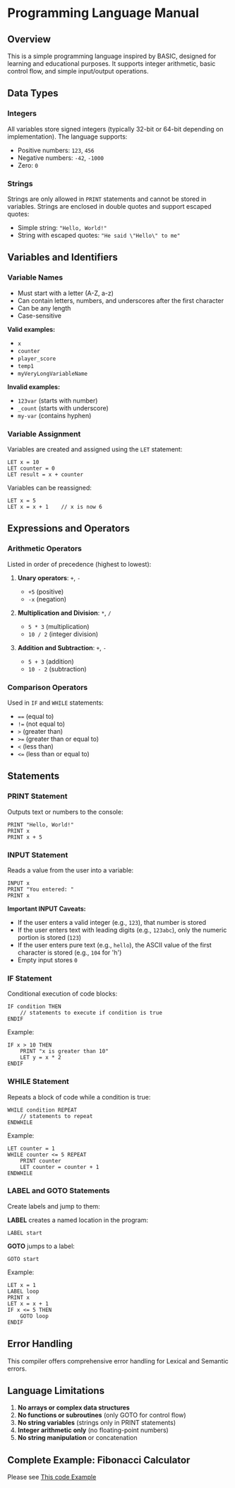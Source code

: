 # Programming Language Manual

## Overview

This is a simple programming language inspired by BASIC, designed for learning and educational purposes. It supports integer arithmetic, basic control flow, and simple input/output operations.

## Data Types

### Integers
All variables store signed integers (typically 32-bit or 64-bit depending on implementation). The language supports:
- Positive numbers: `123`, `456`
- Negative numbers: `-42`, `-1000`
- Zero: `0`

### Strings
Strings are only allowed in `PRINT` statements and cannot be stored in variables. Strings are enclosed in double quotes and support escaped quotes:
- Simple string: `"Hello, World!"`
- String with escaped quotes: `"He said \"Hello\" to me"`

## Variables and Identifiers

### Variable Names
- Must start with a letter (A-Z, a-z)
- Can contain letters, numbers, and underscores after the first character
- Can be any length
- Case-sensitive

**Valid examples:**
- `x`
- `counter`
- `player_score`
- `temp1`
- `myVeryLongVariableName`

**Invalid examples:**
- `123var` (starts with number)
- `_count` (starts with underscore)
- `my-var` (contains hyphen)

### Variable Assignment
Variables are created and assigned using the `LET` statement:
```
LET x = 10
LET counter = 0
LET result = x + counter
```

Variables can be reassigned:
```
LET x = 5
LET x = x + 1    // x is now 6
```

## Expressions and Operators

### Arithmetic Operators
Listed in order of precedence (highest to lowest):

1. **Unary operators**: `+`, `-`
   - `+5` (positive)
   - `-x` (negation)

2. **Multiplication and Division**: `*`, `/`
   - `5 * 3` (multiplication)
   - `10 / 2` (integer division)

3. **Addition and Subtraction**: `+`, `-`
   - `5 + 3` (addition)
   - `10 - 2` (subtraction)

### Comparison Operators
Used in `IF` and `WHILE` statements:
- `==` (equal to)
- `!=` (not equal to)
- `>` (greater than)
- `>=` (greater than or equal to)
- `<` (less than)
- `<=` (less than or equal to)

## Statements

### PRINT Statement
Outputs text or numbers to the console:
```
PRINT "Hello, World!"
PRINT x
PRINT x + 5
```

### INPUT Statement
Reads a value from the user into a variable:
```
INPUT x
PRINT "You entered: "
PRINT x
```

**Important INPUT Caveats:**
- If the user enters a valid integer (e.g., `123`), that number is stored
- If the user enters text with leading digits (e.g., `123abc`), only the numeric portion is stored (`123`)
- If the user enters pure text (e.g., `hello`), the ASCII value of the first character is stored (e.g., `104` for 'h')
- Empty input stores `0`

### IF Statement
Conditional execution of code blocks:
```
IF condition THEN
    // statements to execute if condition is true
ENDIF
```

Example:
```
IF x > 10 THEN
    PRINT "x is greater than 10"
    LET y = x * 2
ENDIF
```

### WHILE Statement
Repeats a block of code while a condition is true:
```
WHILE condition REPEAT
    // statements to repeat
ENDWHILE
```

Example:
```
LET counter = 1
WHILE counter <= 5 REPEAT
    PRINT counter
    LET counter = counter + 1
ENDWHILE
```

### LABEL and GOTO Statements
Create labels and jump to them:

**LABEL** creates a named location in the program:
```
LABEL start
```

**GOTO** jumps to a label:
```
GOTO start
```

Example:
```
LET x = 1
LABEL loop
PRINT x
LET x = x + 1
IF x <= 5 THEN
    GOTO loop
ENDIF
```

## Error Handling

This compiler offers comprehensive error handling for Lexical and Semantic errors.

## Language Limitations

1. **No arrays or complex data structures**
2. **No functions or subroutines** (only GOTO for control flow)
3. **No string variables** (strings only in PRINT statements)
4. **Integer arithmetic only** (no floating-point numbers)
5. **No string manipulation** or concatenation

## Complete Example: Fibonacci Calculator

Please see [This code Example](./examples/fibonacci.basic)

